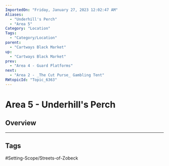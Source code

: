 ```yaml
---
ImportedOn: "Friday, January 27, 2023 12:02:47 AM"
Aliases:
  - "Underhill's Perch"
  - "Area 5"
Category: "Location"
Tags:
  - "Category/Location"
parent:
  - "Cartways Black Market"
up:
  - "Cartways Black Market"
prev:
  - "Area 4 - Guard Platforms"
next:
  - "Area 2 - _The Cut Purse_ Gambling Tent"
RWtopicId: "Topic_6363"
---
```

# Area 5 - Underhill's Perch
## Overview

---
## Tags
#Setting-Scope/Streets-of-Zobeck

